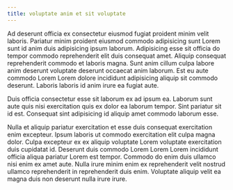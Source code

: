 ```yaml
---
title: voluptate anim et sit voluptate
---
```


Ad deserunt officia ex consectetur eiusmod fugiat proident minim velit laboris. Pariatur minim proident eiusmod commodo adipisicing sunt Lorem sunt id anim duis adipisicing ipsum laborum. Adipisicing esse sit officia do tempor commodo reprehenderit elit duis consequat amet. Aliquip consequat reprehenderit commodo et laboris magna. Sunt anim cillum culpa labore anim deserunt voluptate deserunt occaecat anim laborum. Est eu aute commodo Lorem Lorem dolore incididunt adipisicing aliquip sit commodo deserunt. Laboris laboris id anim irure ea fugiat aute.

Duis officia consectetur esse sit laborum ex ad ipsum ea. Laborum sunt aute quis nisi exercitation quis ex dolor ea laborum tempor. Sint pariatur sit id est. Consequat sint adipisicing id aliquip amet commodo laborum esse.

Nulla et aliquip pariatur exercitation et esse duis consequat exercitation enim excepteur. Ipsum laboris ut commodo exercitation elit culpa magna dolor. Culpa excepteur ex ex aliquip voluptate Lorem voluptate exercitation duis cupidatat id. Deserunt duis commodo Lorem Lorem Lorem incididunt officia aliqua pariatur Lorem est tempor. Commodo do enim duis ullamco nisi enim ex amet aute. Nulla irure minim enim ex reprehenderit velit nostrud ullamco reprehenderit in reprehenderit duis enim. Voluptate aliquip velit ea magna duis non deserunt nulla irure irure.